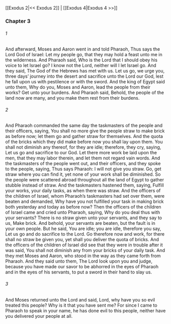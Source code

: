 [[Exodus 2|<< Exodus 2]]  |  [[Exodus 4|Exodus 4 >>]]

### Chapter 3
###### 1
And afterward, Moses and Aaron went in and told Pharaoh, Thus says the Lord God of Israel: Let my people go, that they may hold a feast unto me in the wilderness. And Pharaoh said, Who is the Lord that I should obey his voice to let Israel go? I know not the Lord, neither will I let Israel go. And they said, The God of the Hebrews has met with us. Let us go, we urge you, three days’ journey into the desert and sacrifice unto the Lord our God, lest he fall upon us with pestilence or with the sword. And the king of Egypt said unto them, Why do you, Moses and Aaron, lead the people from their works? Get unto your burdens. And Pharaoh said, Behold, the people of the land now are many, and you make them rest from their burdens.

###### 2
And Pharaoh commanded the same day the taskmasters of the people and their officers, saying, You shall no more give the people straw to make brick as before now; let them go and gather straw for themselves. And the quota of the bricks which they did make before now you shall lay upon them. You shall not diminish any thereof, for they are idle; therefore, they cry, saying, Let us go and sacrifice to our God. Let there more work be laid upon the men, that they may labor therein, and let them not regard vain words. And the taskmasters of the people went out, and their officers, and they spoke to the people, saying, Thus says Pharaoh: I will not give you straw. Go, get straw where you can find it, yet none of your work shall be diminished. So the people were scattered abroad throughout all the land of Egypt to gather stubble instead of straw. And the taskmasters hastened them, saying, Fulfill your works, your daily tasks, as when there was straw. And the officers of the children of Israel, whom Pharaoh’s taskmasters had set over them, were beaten and demanded, Why have you not fulfilled your task in making brick both yesterday and today as before now? Then the officers of the children of Israel came and cried unto Pharaoh, saying, Why do you deal thus with your servants? There is no straw given unto your servants, and they say to us, Make brick. And behold, your servants are beaten, but the fault is in your own people. But he said, You are idle; you are idle, therefore you say, Let us go and do sacrifice to the Lord. Go therefore now and work, for there shall no straw be given you, yet shall you deliver the quota of bricks. And the officers of the children of Israel did see that they were in trouble after it was said, You shall not diminish any from your bricks of your daily task. And they met Moses and Aaron, who stood in the way as they came forth from Pharaoh. And they said unto them, The Lord look upon you and judge, because you have made our savor to be abhorred in the eyes of Pharaoh and in the eyes of his servants, to put a sword in their hand to slay us.

###### 3
And Moses returned unto the Lord and said, Lord, why have you so evil treated this people? Why is it that you have sent me? For since I came to Pharaoh to speak in your name, he has done evil to this people, neither have you delivered your people at all.